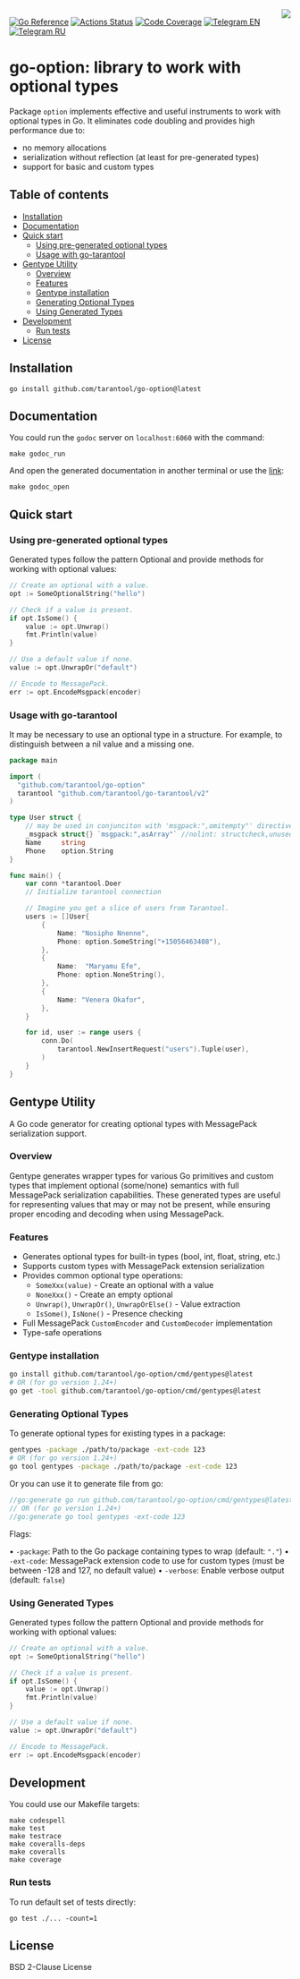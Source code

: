 <a href="http://tarantool.org">
	<img src="https://avatars2.githubusercontent.com/u/2344919?v=2&s=250" align="right">
</a>

[![Go Reference][godoc-badge]][godoc-url]
[![Actions Status][actions-badge]][actions-url]
[![Code Coverage][coverage-badge]][coverage-url]
[![Telegram EN][telegram-badge]][telegram-en-url]
[![Telegram RU][telegram-badge]][telegram-ru-url]

# go-option: library to work with optional types

Package `option` implements effective and useful instruments to work
with optional types in Go. It eliminates code doubling and provides
high performance due to:
  - no memory allocations
  - serialization without reflection (at least for pre-generated types)
  - support for basic and custom types

## Table of contents

* [Installation](#installation)
* [Documentation](#documentation)
* [Quick start](#quick-start)
  * [Using pre-generated optional types](#using-pre-generated-optional-types)
  * [Usage with go-tarantool](#usage-with-go-tarantool)
* [Gentype Utility](#gentype-utility)
  * [Overview](#overview)
  * [Features](#features)
  * [Gentype installation](#gentype-installation)
  * [Generating Optional Types](#generating-optional-types)
  * [Using Generated Types](#using-generated-types)
* [Development](#development)
  * [Run tests](#run-tests)
* [License](#license)

## Installation

```shell
go install github.com/tarantool/go-option@latest
```

## Documentation

You could run the `godoc` server on `localhost:6060` with the command:

```shell
make godoc_run
```

And open the generated documentation in another terminal or use the
[link][godoc-url]:

```shell
make godoc_open
```

## Quick start

### Using pre-generated optional types

Generated types follow the pattern Optional<TypeName> and provide methods for working
with optional values:

```go
// Create an optional with a value.
opt := SomeOptionalString("hello")

// Check if a value is present.
if opt.IsSome() {
    value := opt.Unwrap()
    fmt.Println(value)
}

// Use a default value if none.
value := opt.UnwrapOr("default")

// Encode to MessagePack.
err := opt.EncodeMsgpack(encoder)
```

### Usage with go-tarantool

It may be necessary to use an optional type in a structure. For example,
to distinguish between a nil value and a missing one.

```Go
package main

import (
  "github.com/tarantool/go-option"
  tarantool "github.com/tarantool/go-tarantool/v2"
)

type User struct {
	// may be used in conjunciton with 'msgpack:",omitempty"' directive to skip fields
    _msgpack struct{} `msgpack:",asArray"` //nolint: structcheck,unused
    Name     string
    Phone    option.String
}

func main() {
    var conn *tarantool.Doer
    // Initialize tarantool connection

    // Imagine you get a slice of users from Tarantool.
    users := []User{
        {
            Name: "Nosipho Nnenne",
            Phone: option.SomeString("+15056463408"),
        },
        {
            Name:  "Maryamu Efe",
            Phone: option.NoneString(),
        },
        {
            Name: "Venera Okafor",
        },
    }

    for id, user := range users {
        conn.Do(
            tarantool.NewInsertRequest("users").Tuple(user),
        )
    }
}
```

## Gentype Utility

A Go code generator for creating optional types with MessagePack
serialization support.

### Overview

Gentype generates wrapper types for various Go primitives and
custom types that implement optional (some/none) semantics with
full MessagePack serialization capabilities. These generated types
are useful for representing values that may or may not be present,
while ensuring proper encoding and decoding when using MessagePack.

### Features

- Generates optional types for built-in types (bool, int, float, string, etc.)
- Supports custom types with MessagePack extension serialization
- Provides common optional type operations:
    - `SomeXxx(value)` - Create an optional with a value
    - `NoneXxx()` - Create an empty optional
    - `Unwrap()`, `UnwrapOr()`, `UnwrapOrElse()` - Value extraction
    - `IsSome()`, `IsNone()` - Presence checking
- Full MessagePack `CustomEncoder` and `CustomDecoder` implementation
- Type-safe operations

### Gentype installation

```bash
go install github.com/tarantool/go-option/cmd/gentypes@latest
# OR (for go version 1.24+)
go get -tool github.com/tarantool/go-option/cmd/gentypes@latest
```

### Generating Optional Types

To generate optional types for existing types in a package:

```bash
gentypes -package ./path/to/package -ext-code 123
# OR (for go version 1.24+)
go tool gentypes -package ./path/to/package -ext-code 123
```

Or you can use it to generate file from go:
```go
//go:generate go run github.com/tarantool/go-option/cmd/gentypes@latest -ext-code 123
// OR (for go version 1.24+)
//go:generate go tool gentypes -ext-code 123
```

Flags:

• `-package`: Path to the Go package containing types to wrap (default: `"."`)
• `-ext-code`: MessagePack extension code to use for custom types (must be between
-128 and 127, no default value)
• `-verbose`: Enable verbose output (default: `false`)

### Using Generated Types

Generated types follow the pattern Optional<TypeName> and provide methods for working
with optional values:

```go
// Create an optional with a value.
opt := SomeOptionalString("hello")

// Check if a value is present.
if opt.IsSome() {
    value := opt.Unwrap()
    fmt.Println(value)
}

// Use a default value if none.
value := opt.UnwrapOr("default")

// Encode to MessagePack.
err := opt.EncodeMsgpack(encoder)
```

## Development

You could use our Makefile targets:

```shell
make codespell
make test
make testrace
make coveralls-deps
make coveralls
make coverage
```

### Run tests

To run default set of tests directly:

```shell
go test ./... -count=1
```

## License

BSD 2-Clause License

[godoc-badge]: https://pkg.go.dev/badge/github.com/tarantool/go-option.svg
[godoc-url]: https://pkg.go.dev/github.com/tarantool/go-option
[actions-badge]: https://github.com/tarantool/go-option/actions/workflows/testing.yaml/badge.svg
[actions-url]: https://github.com/tarantool/go-option/actions/workflows/testing.yaml
[coverage-badge]: https://img.shields.io/coverallsCoverage/github/tarantool/go-option
[coverage-url]: https://coveralls.io/github/tarantool/go-option?branch=master
[telegram-badge]: https://img.shields.io/badge/Telegram-join%20chat-blue.svg
[telegram-en-url]: http://telegram.me/tarantool
[telegram-ru-url]: http://telegram.me/tarantoolru
